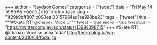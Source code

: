 
+++
author = "Jaydson Gomes"
categories = ["tweet"]
date = "Fri May 14 16:59:58 +0000 2010"
draft = false
slug = "1f29b9bff8071c093ea103157964ad1ae998be23"
tags = ["tweet"]
title = """#Skate RT: @chapax: Você ..."""
tweet = true
micro = true
tweet_url = "https://twitter.com/jaydson/status/13986398715"
+++
#Skate RT: @chapax: Você se acha foda? http://tenso.blog.br/wp-content/2010/04/foda.jpg

